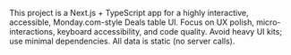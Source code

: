 <!-- Use this file to provide workspace-specific custom instructions to Copilot. For more details, visit https://code.visualstudio.com/docs/copilot/copilot-customization#_use-a-githubcopilotinstructionsmd-file -->

This project is a Next.js + TypeScript app for a highly interactive, accessible, Monday.com-style Deals table UI. Focus on UX polish, micro-interactions, keyboard accessibility, and code quality. Avoid heavy UI kits; use minimal dependencies. All data is static (no server calls).
